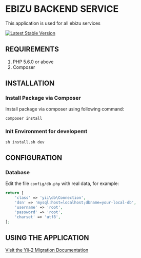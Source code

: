 EBIZU BACKEND SERVICE
============================

This application is used for all ebizu services 


[![Latest Stable Version](https://poser.pugx.org/yiisoft/yii2-app-basic/v/stable.png)](https://packagist.org/packages/yiisoft/yii2-app-basic)

REQUIREMENTS
------------

1. PHP 5.6.0 or above
2. Composer

INSTALLATION
------------
### Install Package via Composer
Install package via composer using following command:
```
composer install
```

### Init Environment for developemt
```
sh install.sh dev
```


CONFIGURATION
-------------
### Database

Edit the file `config/db.php` with real data, for example:

```php
return [
    'class' => 'yii\db\Connection',
    'dsn' => 'mysql:host=localhost;dbname=your-local-db',
    'username' => 'root',
    'password' => 'root',
    'charset' => 'utf8',
];
```
USING THE APPLICATION
---------------------

[Visit the Yii-2 Migration Documentation](http://www.yiiframework.com/doc-2.0/guide-db-migrations.html)
